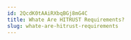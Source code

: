 ```yaml
---
id: 2QcdK0tAAiRXbqBGj8mG4C
title: Whate Are HITRUST Requirements?
slug: whate-are-hitrust-requirements
---
```


  